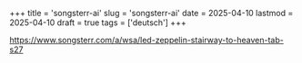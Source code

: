 +++
title = 'songsterr-ai'
slug = 'songsterr-ai'
date = 2025-04-10
lastmod = 2025-04-10
draft = true
tags = ['deutsch']
+++

https://www.songsterr.com/a/wsa/led-zeppelin-stairway-to-heaven-tab-s27